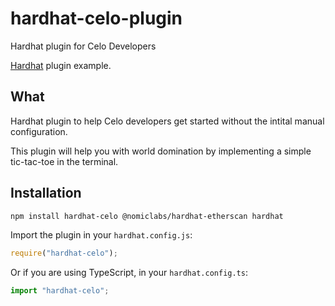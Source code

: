 # hardhat-celo-plugin

Hardhat plugin for Celo Developers

[Hardhat](https://hardhat.org) plugin example.

## What

Hardhat plugin to help Celo developers get started without the intital manual configuration.

This plugin will help you with world domination by implementing a simple tic-tac-toe in the terminal.

## Installation

```bash
npm install hardhat-celo @nomiclabs/hardhat-etherscan hardhat
```

Import the plugin in your `hardhat.config.js`:

```js
require("hardhat-celo");
```

Or if you are using TypeScript, in your `hardhat.config.ts`:

```ts
import "hardhat-celo";
```
